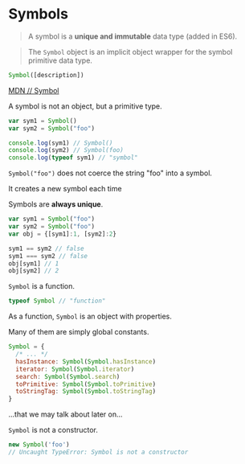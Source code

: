 # Symbols

<!--section-->

> A symbol is a **unique and immutable** data type (added in ES6).

> The `Symbol` object is an implicit object wrapper for the symbol primitive data type.

```js
Symbol([description])
```

[MDN // Symbol](https://developer.mozilla.org/en-US/docs/Web/JavaScript/Reference/Global_Objects/Symbol)

<!--slide-->

A symbol is not an object, but a primitive type.

```js
var sym1 = Symbol()
var sym2 = Symbol("foo")

console.log(sym1) // Symbol()
console.log(sym2) // Symbol(foo)
console.log(typeof sym1) // "symbol"
```


<!--slide-->

`Symbol("foo")` does not coerce the string "foo" into a symbol.

It creates a new symbol each time

Symbols are **always unique**.

```js
var sym1 = Symbol("foo")
var sym2 = Symbol("foo")
var obj = {[sym1]:1, [sym2]:2}

sym1 == sym2 // false
sym1 === sym2 // false
obj[sym1] // 1
obj[sym2] // 2
```

<!--slide-->

`Symbol` is a function.

```js
typeof Symbol // "function"
```

<!--slide-->

As a function, `Symbol` is an object with properties.

Many of them are simply global constants.

```js
Symbol = {
  /* ... */
  hasInstance: Symbol(Symbol.hasInstance)
  iterator: Symbol(Symbol.iterator)
  search: Symbol(Symbol.search)
  toPrimitive: Symbol(Symbol.toPrimitive)
  toStringTag: Symbol(Symbol.toStringTag)
}
```

...that we may talk about later on...

<!--slide-->

`Symbol` is not a constructor.

```js
new Symbol('foo')
// Uncaught TypeError: Symbol is not a constructor
```
